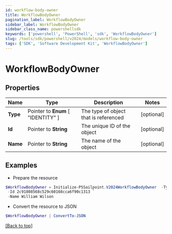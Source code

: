 ```yaml
---
id: workflow-body-owner
title: WorkflowBodyOwner
pagination_label: WorkflowBodyOwner
sidebar_label: WorkflowBodyOwner
sidebar_class_name: powershellsdk
keywords: ['powershell', 'PowerShell', 'sdk', 'WorkflowBodyOwner'] 
slug: /tools/sdk/powershell/v2024/models/workflow-body-owner
tags: ['SDK', 'Software Development Kit', 'WorkflowBodyOwner']
---
```



# WorkflowBodyOwner

## Properties

Name | Type | Description | Notes
------------ | ------------- | ------------- | -------------
**Type** |  Pointer to  **Enum** [  "IDENTITY" ] | The type of object that is referenced | [optional] 
**Id** |  Pointer to **String** | The unique ID of the object | [optional] 
**Name** |  Pointer to **String** | The name of the object | [optional] 

## Examples

- Prepare the resource
```powershell
$WorkflowBodyOwner = Initialize-PSSailpoint.V2024WorkflowBodyOwner  -Type IDENTITY `
 -Id 2c91808568c529c60168cca6f90c1313 `
 -Name William Wilson
```

- Convert the resource to JSON
```powershell
$WorkflowBodyOwner | ConvertTo-JSON
```


[[Back to top]](#) 

